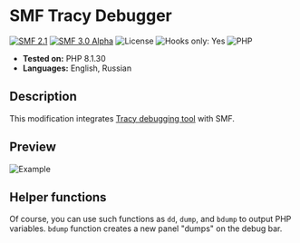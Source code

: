 # SMF Tracy Debugger

[![SMF 2.1](https://img.shields.io/badge/SMF-2.1-ed6033.svg?style=flat)](https://github.com/SimpleMachines/SMF/tree/release-2.1)
[![SMF 3.0 Alpha](https://img.shields.io/badge/SMF-3.0_Alpha-ed2533.svg?style=flat)](https://github.com/SimpleMachines/SMF/tree/release-3.0)
![License](https://img.shields.io/github/license/dragomano/smf-tracy-debugger)
![Hooks only: Yes](https://img.shields.io/badge/Hooks%20only-YES-blue)
![PHP](https://img.shields.io/badge/PHP-^8.0-blue.svg?style=flat)

- **Tested on:** PHP 8.1.30
- **Languages:** English, Russian

## Description

This modification integrates [Tracy debugging tool](https://tracy.nette.org/en/) with SMF.

## Preview

![Example](https://user-images.githubusercontent.com/229402/150298008-25713d98-087e-4b21-9735-1105f97282a9.png)

## Helper functions

Of course, you can use such functions as `dd`, `dump`, and `bdump` to output PHP variables. `bdump` function creates a new panel "dumps" on the debug bar.
